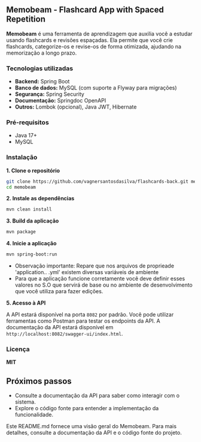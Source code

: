 ## Memobeam - Flashcard App with Spaced Repetition

**Memobeam** é uma ferramenta de aprendizagem que auxilia você a estudar usando flashcards e revisões espaçadas. 
Ela permite que você crie flashcards, categorize-os e revise-os de forma otimizada, ajudando na memorização a longo prazo.

### Tecnologias utilizadas

* **Backend:** Spring Boot
* **Banco de dados:** MySQL (com suporte a Flyway para migrações)
* **Segurança:** Spring Security
* **Documentação:** Springdoc OpenAPI
* **Outros:** Lombok (opcional), Java JWT, Hibernate

### Pré-requisitos

* Java 17+
* MySQL

### Instalação

**1. Clone o repositório**

```bash
git clone https://github.com/vagnersantosdasilva/flashcards-back.git memobeam
cd memobeam
```

**2. Instale as dependências**

```bash
mvn clean install
```
**3. Build da aplicação**
```bash
mvn package
```
**4. Inicie a aplicação**
```bash
mvn spring-boot:run

```
- Observação importante: Repare que nos arquivos de proprieade 'application.. .yml' existem diversas variáveis de ambiente 
- Para que a aplicação funcione corretamente você deve definir esses valores no S.O que servirá de base ou no ambiente 
de desenvolvimento que você utiliza para fazer edições.

**5. Acesso à API**

A API estará disponível na porta `8082` por padrão. Você pode utilizar ferramentas como Postman para testar os endpoints da API. 
A documentação da API estará disponível em `http://localhost:8082/swagger-ui/index.html`.


### Licença

**MIT**

## Próximos passos

* Consulte a documentação da API para saber como interagir com o sistema.
* Explore o código fonte para entender a implementação da funcionalidade.

Este README.md fornece uma visão geral do Memobeam. Para mais detalhes, consulte a documentação da API e o código fonte do projeto.
